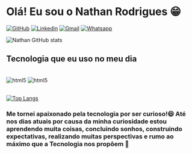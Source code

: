 # Olá! Eu sou o Nathan Rodrigues 😁

[![GitHub](https://img.shields.io/badge/GitHub-100000?style=for-the-badge&logo=github&logoColor=white)](https://github.com/Nathan-Rodrigues0)
[![Linkedin](https://img.shields.io/badge/LinkedIn-0077B5?style=for-the-badge&logo=linkedin&logoColor=white)](https://www.linkedin.com/in/nathan-paula-rodrigues/)
[![Gmail](https://img.shields.io/badge/Gmail-D14836?style=for-the-badge&logo=gmail&logoColor=white)](acbr92110@gmail.com)
[![Whatsapp](https://img.shields.io/badge/WhatsApp-25D366?style=for-the-badge&logo=whatsapp&logoColor=white)](+5519986029113)

![Nathan GitHub stats](https://github-readme-stats.vercel.app/api?username=Nathan-Rodrigues0&show_icons=true&theme=dark)

## Tecnologia que eu uso no meu dia

<div style="display: inline_block"><br/>
    <img align="center" alt="html5" src="https://img.shields.io/badge/HTML5-E34F26?style=for-the-badge&logo=html5&logoColor=white" />
     <img align="center" alt="html5" src="https://img.shields.io/badge/CSS3-1572B6?style=for-the-badge&logo=css3&logoColor=white" />
</div><br/>

[![Top Langs](https://github-readme-stats.vercel.app/api/top-langs/?username=Nathan-Rodrigues0&layout=compact)](https://github.com/anuraghazra/github-readme-stats)

### Me tornei apaixonado pela tecnologia por ser curioso!😆 Até nos dias atuais por causa da minha curiosidade estou aprendendo muita coisas, concluindo sonhos, construindo expectativas, realizando muitas perspectivas e rumo ao máximo que a Tecnologia nos propõem 🚀
